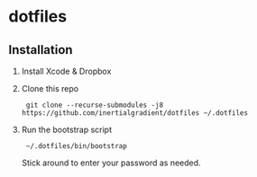 dotfiles
=========

Installation
------------

1. Install Xcode & Dropbox

2. Clone this repo

   ```shell
    git clone --recurse-submodules -j8 https://github.com/inertialgradient/dotfiles ~/.dotfiles
   ```

3. Run the bootstrap script

   ```shell
    ~/.dotfiles/bin/bootstrap
   ```

   Stick around to enter your password as needed.
